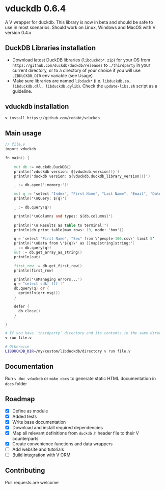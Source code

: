 # vduckdb 0.6.4

A V wrapper for duckdb. This library is now in beta and should be safe to use in most scenarios. Should work on Linux, Windows and MacOS with V version 0.4.x 

## DuckDB Libraries installation

- Download latest DuckDB libraries (`libduckdb*.zip`) for your OS from `https://github.com/duckdb/duckdb/releases` to `./thirdparty` in your current directory, or to a directory of your choice if you will use `LIBDUCKDB_DIR` env variable (see Usage)
- Make sure libraries are named `libduck*` (i.e. `libduckdb.so, libduckdb.dll, libduckdb.dylib`). Check the `update-libs.sh` script as a guideline.

## vduckdb installation

```bash
v install https://github.com/rodabt/vduckdb
```

## Main usage

```v
// file.v
import vduckdb

fn main() {
    
    mut db := vduckdb.DuckDB{}
    println('vduckdb version: ${vduckdb.version()}')
    println('duckdb version: ${vduckdb.duckdb_library_version()}')

    _ := db.open(':memory:')!

    mut q := 'select "Index", "First Name", "Last Name", "Email", "Date of birth" from \'people-100.csv\' limit 10'
    println('\nQuery: ${q}')

    _ := db.query(q)!

    println('\nColumns and types: ${db.columns}')
    
    println('\n Results as table to terminal:')
    println(db.print_table(max_rows: 10, mode: 'box'))

    q = 'select "First Name", "Sex" from \'people-100.csv\' limit 5'
    println('\nData from \'${q}\' as []map[string]string:')
    _ := db.query(q)!
    out := db.get_array_as_string()
    println(out)

    first_row := db.get_first_row()
    println(first_row)

    println('\nManaging errors...')
    q = "select sdkf fff f"
    db.query(q) or {
      eprintln(err.msg())
    }

    defer {
      db.close()
    }

}
```

```bash
# If you have `thirdparty` directory and its contents in the same directory as `file.v`
v run file.v

# Otherwise
LIBDUCKDB_DIR=/my/custom/libduckdb/directory v run file.v
```

## Documentation

Run `v doc vduckdb` or `make docs` to generate static HTML documentation in `docs` folder

## Roadmap

- [x] Define as module
- [x] Added tests
- [x] Write base documentation
- [x] Download and install required dependencies
- [x] Map all relevant definitions from `duckdb.h` header file to their V counterparts
- [x] Create convenience functions and data wrappers
- [ ] Add website and tutorials
- [ ] Build integration with V ORM

## Contributing

Pull requests are welcome
